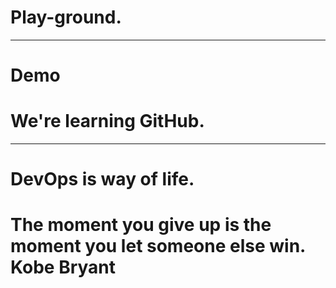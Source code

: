 # Play-ground.
----
# Demo
# We're learning GitHub.
----
# DevOps is way of life.
# The moment you give up is the moment you let someone else win. Kobe Bryant